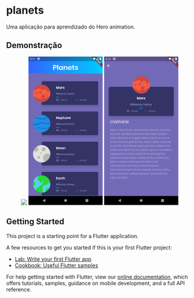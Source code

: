# planets

Uma aplicação para aprendizado do Hero animation.

## Demonstração
<p align="center">
   <img src="https://github.com/thasciano/planets_flutter/blob/master/demo/planets.gif" width="200px" />
   <img src="https://github.com/thasciano/planets_flutter/blob/master/demo/screen1.png" width="200px" />
   <img src="https://github.com/thasciano/planets_flutter/blob/master/demo/screen2.png" width="200px" />
</p>

## Getting Started

This project is a starting point for a Flutter application.

A few resources to get you started if this is your first Flutter project:

- [Lab: Write your first Flutter app](https://flutter.io/docs/get-started/codelab)
- [Cookbook: Useful Flutter samples](https://flutter.io/docs/cookbook)

For help getting started with Flutter, view our 
[online documentation](https://flutter.io/docs), which offers tutorials, 
samples, guidance on mobile development, and a full API reference.
